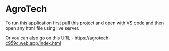 # AgroTech
To run this application first pull this project and open with VS code and then open any html file using live server.

Or you can also go on this URL - https://agrotech-c959c.web.app/index.html
